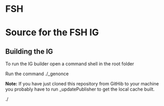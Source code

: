 # FSH
# Source for the FSH IG

## Building the IG

To run the IG builder open a command shell in the root folder

Run the command ./_genonce

**Note:** If you have just cloned this repository from GitHib to your machine you probably have to run _updatePublisher to get the local cache built.

./
